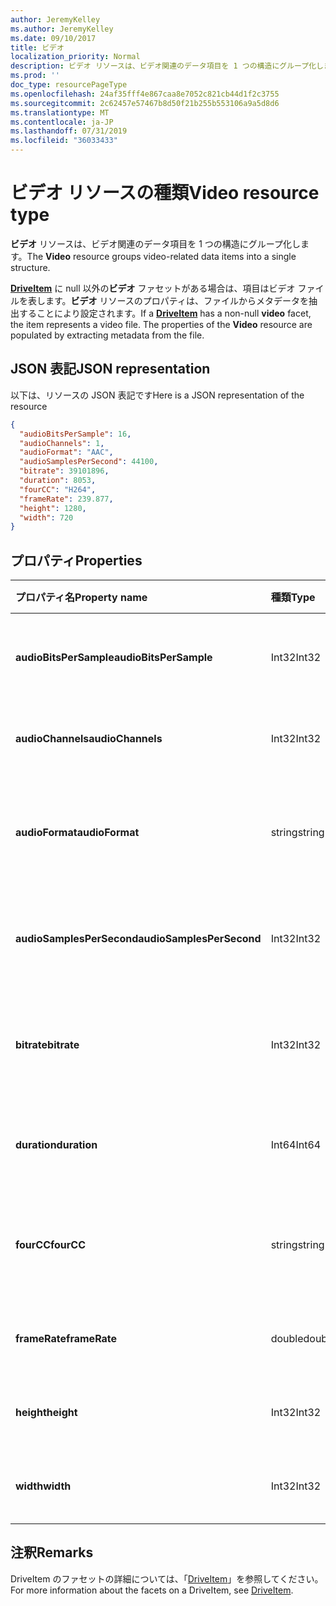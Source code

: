 ```yaml
---
author: JeremyKelley
ms.author: JeremyKelley
ms.date: 09/10/2017
title: ビデオ
localization_priority: Normal
description: ビデオ リソースは、ビデオ関連のデータ項目を 1 つの構造にグループ化します。
ms.prod: ''
doc_type: resourcePageType
ms.openlocfilehash: 24af35fff4e867caa8e7052c821cb44d1f2c3755
ms.sourcegitcommit: 2c62457e57467b8d50f21b255b553106a9a5d8d6
ms.translationtype: MT
ms.contentlocale: ja-JP
ms.lasthandoff: 07/31/2019
ms.locfileid: "36033433"
---
```

# <a name="video-resource-type"></a><span data-ttu-id="2954c-103">ビデオ リソースの種類</span><span class="sxs-lookup"><span data-stu-id="2954c-103">Video resource type</span></span>

<span data-ttu-id="2954c-104">**ビデオ** リソースは、ビデオ関連のデータ項目を 1 つの構造にグループ化します。</span><span class="sxs-lookup"><span data-stu-id="2954c-104">The **Video** resource groups video-related data items into a single structure.</span></span>

<span data-ttu-id="2954c-p101">[**DriveItem**](driveitem.md) に null 以外の**ビデオ** ファセットがある場合は、項目はビデオ ファイルを表します。**ビデオ** リソースのプロパティは、ファイルからメタデータを抽出することにより設定されます。</span><span class="sxs-lookup"><span data-stu-id="2954c-p101">If a [**DriveItem**](driveitem.md) has a non-null **video** facet, the item represents a video file. The properties of the **Video** resource are populated by extracting metadata from the file.</span></span>

## <a name="json-representation"></a><span data-ttu-id="2954c-107">JSON 表記</span><span class="sxs-lookup"><span data-stu-id="2954c-107">JSON representation</span></span>

<span data-ttu-id="2954c-108">以下は、リソースの JSON 表記です</span><span class="sxs-lookup"><span data-stu-id="2954c-108">Here is a JSON representation of the resource</span></span>

<!-- {
  "blockType": "resource",
  "optionalProperties": [  ],
  "@odata.type": "microsoft.graph.video"
}-->

```json
{
  "audioBitsPerSample": 16,
  "audioChannels": 1,
  "audioFormat": "AAC",
  "audioSamplesPerSecond": 44100,
  "bitrate": 39101896,
  "duration": 8053,
  "fourCC": "H264",
  "frameRate": 239.877,
  "height": 1280,
  "width": 720
}
```

## <a name="properties"></a><span data-ttu-id="2954c-109">プロパティ</span><span class="sxs-lookup"><span data-stu-id="2954c-109">Properties</span></span>

| <span data-ttu-id="2954c-110">プロパティ名</span><span class="sxs-lookup"><span data-stu-id="2954c-110">Property name</span></span>             | <span data-ttu-id="2954c-111">種類</span><span class="sxs-lookup"><span data-stu-id="2954c-111">Type</span></span>   | <span data-ttu-id="2954c-112">説明</span><span class="sxs-lookup"><span data-stu-id="2954c-112">Description</span></span>
|:--------------------------|:-------|:----------------------------------------
| <span data-ttu-id="2954c-113">**audioBitsPerSample**</span><span class="sxs-lookup"><span data-stu-id="2954c-113">**audioBitsPerSample**</span></span>    | <span data-ttu-id="2954c-114">Int32</span><span class="sxs-lookup"><span data-stu-id="2954c-114">Int32</span></span>  | <span data-ttu-id="2954c-115">サンプルあたりのオーディオ ビット数。</span><span class="sxs-lookup"><span data-stu-id="2954c-115">Number of audio bits per sample.</span></span>
| <span data-ttu-id="2954c-116">**audioChannels**</span><span class="sxs-lookup"><span data-stu-id="2954c-116">**audioChannels**</span></span>         | <span data-ttu-id="2954c-117">Int32</span><span class="sxs-lookup"><span data-stu-id="2954c-117">Int32</span></span>  | <span data-ttu-id="2954c-118">オーディオ チャンネル数。</span><span class="sxs-lookup"><span data-stu-id="2954c-118">Number of audio channels.</span></span>
| <span data-ttu-id="2954c-119">**audioFormat**</span><span class="sxs-lookup"><span data-stu-id="2954c-119">**audioFormat**</span></span>           | <span data-ttu-id="2954c-120">string</span><span class="sxs-lookup"><span data-stu-id="2954c-120">string</span></span> | <span data-ttu-id="2954c-121">オーディオ形式の名前 (AAC、MP3 など)。</span><span class="sxs-lookup"><span data-stu-id="2954c-121">Name of the audio format (AAC, MP3, etc.).</span></span>
| <span data-ttu-id="2954c-122">**audioSamplesPerSecond**</span><span class="sxs-lookup"><span data-stu-id="2954c-122">**audioSamplesPerSecond**</span></span> | <span data-ttu-id="2954c-123">Int32</span><span class="sxs-lookup"><span data-stu-id="2954c-123">Int32</span></span>  | <span data-ttu-id="2954c-124">1 秒あたりのオーディオ サンプル数。</span><span class="sxs-lookup"><span data-stu-id="2954c-124">Number of audio samples per second.</span></span>
| <span data-ttu-id="2954c-125">**bitrate**</span><span class="sxs-lookup"><span data-stu-id="2954c-125">**bitrate**</span></span>               | <span data-ttu-id="2954c-126">Int32</span><span class="sxs-lookup"><span data-stu-id="2954c-126">Int32</span></span>  | <span data-ttu-id="2954c-127">1 秒あたりのビデオのビット レート (ビット単位)。</span><span class="sxs-lookup"><span data-stu-id="2954c-127">Bit rate of the video in bits per second.</span></span>
| <span data-ttu-id="2954c-128">**duration**</span><span class="sxs-lookup"><span data-stu-id="2954c-128">**duration**</span></span>              | <span data-ttu-id="2954c-129">Int64</span><span class="sxs-lookup"><span data-stu-id="2954c-129">Int64</span></span>  | <span data-ttu-id="2954c-130">ファイルの継続時間 (ミリ秒単位)。</span><span class="sxs-lookup"><span data-stu-id="2954c-130">Duration of the file in milliseconds.</span></span>
| <span data-ttu-id="2954c-131">**fourCC**</span><span class="sxs-lookup"><span data-stu-id="2954c-131">**fourCC**</span></span>                | <span data-ttu-id="2954c-132">string</span><span class="sxs-lookup"><span data-stu-id="2954c-132">string</span></span> | <span data-ttu-id="2954c-133">ビデオ形式の「4 文字コード」名。</span><span class="sxs-lookup"><span data-stu-id="2954c-133">"Four character code" name of the video format.</span></span>
| <span data-ttu-id="2954c-134">**frameRate**</span><span class="sxs-lookup"><span data-stu-id="2954c-134">**frameRate**</span></span>             | <span data-ttu-id="2954c-135">double</span><span class="sxs-lookup"><span data-stu-id="2954c-135">double</span></span> | <span data-ttu-id="2954c-136">ビデオのフレーム レート。</span><span class="sxs-lookup"><span data-stu-id="2954c-136">Frame rate of the video.</span></span>
| <span data-ttu-id="2954c-137">**height**</span><span class="sxs-lookup"><span data-stu-id="2954c-137">**height**</span></span>                | <span data-ttu-id="2954c-138">Int32</span><span class="sxs-lookup"><span data-stu-id="2954c-138">Int32</span></span>  | <span data-ttu-id="2954c-139">ビデオの高さ (ピクセル単位)。</span><span class="sxs-lookup"><span data-stu-id="2954c-139">Height of the video, in pixels.</span></span>
| <span data-ttu-id="2954c-140">**width**</span><span class="sxs-lookup"><span data-stu-id="2954c-140">**width**</span></span>                 | <span data-ttu-id="2954c-141">Int32</span><span class="sxs-lookup"><span data-stu-id="2954c-141">Int32</span></span>  | <span data-ttu-id="2954c-142">ビデオの幅 (ピクセル単位)。</span><span class="sxs-lookup"><span data-stu-id="2954c-142">Width of the video, in pixels.</span></span>

[item-resource]: ../resources/driveitem.md

## <a name="remarks"></a><span data-ttu-id="2954c-143">注釈</span><span class="sxs-lookup"><span data-stu-id="2954c-143">Remarks</span></span>

<span data-ttu-id="2954c-144">DriveItem のファセットの詳細については、「[DriveItem](driveitem.md)」を参照してください。</span><span class="sxs-lookup"><span data-stu-id="2954c-144">For more information about the facets on a DriveItem, see [DriveItem](driveitem.md).</span></span>

<!-- {
  "type": "#page.annotation",
  "description": "The video facet provides information about the properties of a video file.",
  "keywords": "bitrate,duration,size,video",
  "section": "documentation",
  "tocPath": "Facets/Video"
} -->
